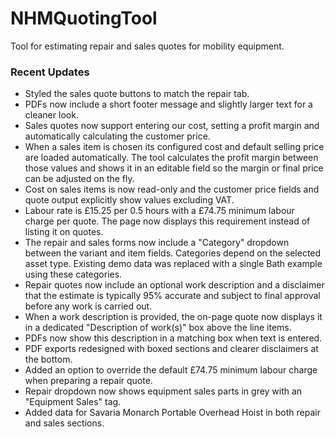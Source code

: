 # NHMQuotingTool
Tool for estimating repair and sales quotes for mobility equipment.

### Recent Updates
- Styled the sales quote buttons to match the repair tab.
- PDFs now include a short footer message and slightly larger text for a cleaner look.
- Sales quotes now support entering our cost, setting a profit margin and automatically
  calculating the customer price.
- When a sales item is chosen its configured cost and default selling price are loaded
  automatically. The tool calculates the profit margin between those values and shows
  it in an editable field so the margin or final price can be adjusted on the fly.
- Cost on sales items is now read-only and the customer price fields and quote output
  explicitly show values excluding VAT.
- Labour rate is £15.25 per 0.5 hours with a £74.75 minimum labour charge per
  quote. The page now displays this requirement instead of listing it on quotes.
- The repair and sales forms now include a "Category" dropdown between the
  variant and item fields. Categories depend on the selected asset type. Existing
  demo data was replaced with a single Bath example using these categories.
- Repair quotes now include an optional work description and a disclaimer that
  the estimate is typically 95% accurate and subject to final approval before
  any work is carried out.
- When a work description is provided, the on-page quote now displays it in a
  dedicated "Description of work(s)" box above the line items.
- PDFs now show this description in a matching box when text is entered.
- PDF exports redesigned with boxed sections and clearer disclaimers at the bottom.
- Added an option to override the default £74.75 minimum labour charge when
  preparing a repair quote.
- Repair dropdown now shows equipment sales parts in grey with an
  "Equipment Sales" tag.
- Added data for Savaria Monarch Portable Overhead Hoist in both repair and sales sections.
